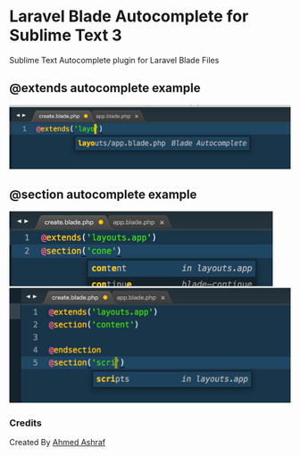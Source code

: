 Laravel Blade Autocomplete for Sublime Text 3
=============

Sublime Text Autocomplete plugin for Laravel Blade Files

## @extends autocomplete example
![screenshot](screenshots/layouts.png)

## @section autocomplete example
![screenshot](screenshots/section1.png)
![screenshot](screenshots/section2.png)

### Credits
Created By [Ahmed Ashraf](https://github.com/ahmedash95)